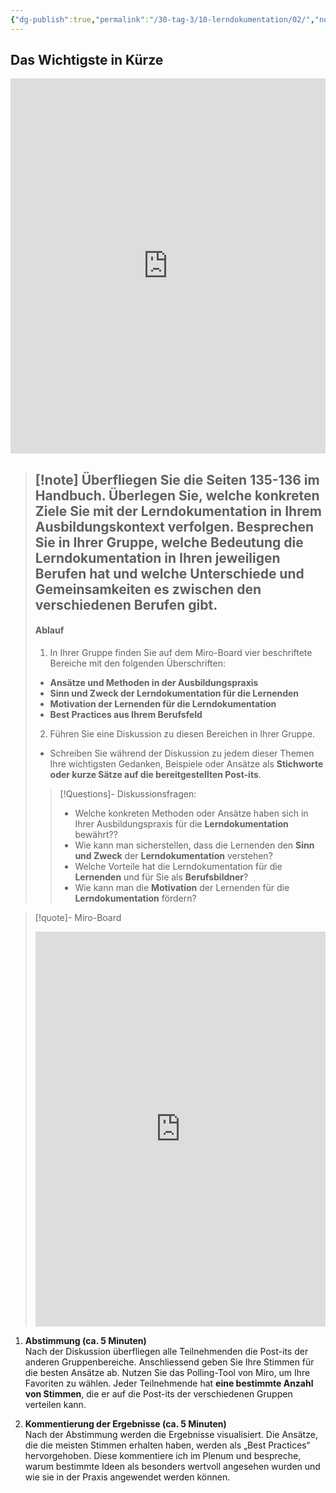 ```yaml
---
{"dg-publish":true,"permalink":"/30-tag-3/10-lerndokumentation/02/","noteIcon":""}
---
```


## Das Wichtigste in Kürze
<iframe src="https://aburossi.github.io/prezi/BBK/lerndokumentation/#/" style="border:0px #ffffff none;" name="myiFrame" scrolling="no" frameborder="1" marginheight="0px" marginwidth="0px" height="600px" width="100%" allowfullscreen></iframe>

>[!note] Überfliegen Sie die Seiten 135-136 im Handbuch. Überlegen Sie, welche **konkreten Ziele** Sie mit der Lerndokumentation in Ihrem Ausbildungskontext verfolgen.
>**Besprechen Sie in Ihrer Gruppe, welche Bedeutung die Lerndokumentation in Ihren jeweiligen Berufen hat und welche Unterschiede und Gemeinsamkeiten es zwischen den verschiedenen Berufen gibt.**
>---
>#### Ablauf
>1. In Ihrer Gruppe finden Sie auf dem Miro-Board vier beschriftete Bereiche mit den folgenden Überschriften:
>- **Ansätze und Methoden in der Ausbildungspraxis**
>- **Sinn und Zweck der Lerndokumentation für die Lernenden**
>- **Motivation der Lernenden für die Lerndokumentation**
>- **Best Practices aus Ihrem Berufsfeld**
>2. Führen Sie eine Diskussion zu diesen Bereichen in Ihrer Gruppe. 
>- Schreiben Sie während der Diskussion zu jedem dieser Themen Ihre wichtigsten Gedanken, Beispiele oder Ansätze als **Stichworte oder kurze Sätze auf die bereitgestellten Post-its**.
>>[!Questions]- Diskussionsfragen:
>>- Welche konkreten Methoden oder Ansätze haben sich in Ihrer Ausbildungspraxis für die **Lerndokumentation** bewährt??
>>- Wie kann man sicherstellen, dass die Lernenden den **Sinn und Zweck** der **Lerndokumentation** verstehen?
>>- Welche Vorteile hat die Lerndokumentation für die **Lernenden** und für Sie als **Berufsbildner**?
>>- Wie kann man die **Motivation** der Lernenden für die **Lerndokumentation** fördern?

>[!quote]- Miro-Board
><iframe width="100%" height="632" src="https://miro.com/app/embed/uXjVLSVkoek=/?pres=1&frameId=3458764603437590639&embedId=884231055641" frameborder="0" scrolling="no" allow="fullscreen; clipboard-read; clipboard-write" allowfullscreen></iframe>

1. **Abstimmung (ca. 5 Minuten)**  
    Nach der Diskussion überfliegen alle Teilnehmenden die Post-its der anderen Gruppenbereiche. Anschliessend geben Sie Ihre Stimmen für die besten Ansätze ab. Nutzen Sie das Polling-Tool von Miro, um Ihre Favoriten zu wählen. Jeder Teilnehmende hat **eine bestimmte Anzahl von Stimmen**, die er auf die Post-its der verschiedenen Gruppen verteilen kann.
    
2. **Kommentierung der Ergebnisse (ca. 5 Minuten)**  
    Nach der Abstimmung werden die Ergebnisse visualisiert. Die Ansätze, die die meisten Stimmen erhalten haben, werden als „Best Practices“ hervorgehoben. Diese kommentiere ich im Plenum und bespreche, warum bestimmte Ideen als besonders wertvoll angesehen wurden und wie sie in der Praxis angewendet werden können.
